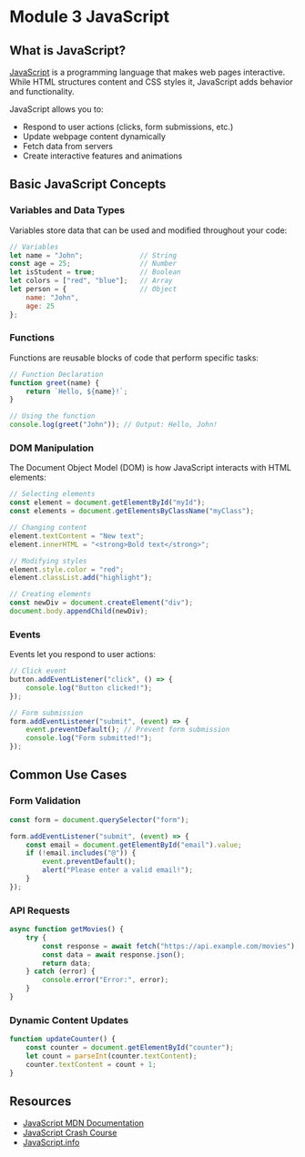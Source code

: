 # Module 3 JavaScript

## What is JavaScript?

[JavaScript](https://developer.mozilla.org/en-US/docs/Web/JavaScript) is a programming language that makes web pages interactive. While HTML structures content and CSS styles it, JavaScript adds behavior and functionality.

JavaScript allows you to:
- Respond to user actions (clicks, form submissions, etc.)
- Update webpage content dynamically
- Fetch data from servers
- Create interactive features and animations

## Basic JavaScript Concepts

### Variables and Data Types
Variables store data that can be used and modified throughout your code:

```javascript
// Variables
let name = "John";              // String
const age = 25;                 // Number
let isStudent = true;           // Boolean
let colors = ["red", "blue"];   // Array
let person = {                  // Object
    name: "John",
    age: 25
};
```

### Functions
Functions are reusable blocks of code that perform specific tasks:

```javascript
// Function Declaration
function greet(name) {
    return `Hello, ${name}!`;
}

// Using the function
console.log(greet("John")); // Output: Hello, John!
```

### DOM Manipulation
The Document Object Model (DOM) is how JavaScript interacts with HTML elements:

```javascript
// Selecting elements
const element = document.getElementById("myId");
const elements = document.getElementsByClassName("myClass");

// Changing content
element.textContent = "New text";
element.innerHTML = "<strong>Bold text</strong>";

// Modifying styles
element.style.color = "red";
element.classList.add("highlight");

// Creating elements
const newDiv = document.createElement("div");
document.body.appendChild(newDiv);
```

### Events
Events let you respond to user actions:

```javascript
// Click event
button.addEventListener("click", () => {
    console.log("Button clicked!");
});

// Form submission
form.addEventListener("submit", (event) => {
    event.preventDefault(); // Prevent form submission
    console.log("Form submitted!");
});
```

## Common Use Cases

### Form Validation
```javascript
const form = document.querySelector("form");

form.addEventListener("submit", (event) => {
    const email = document.getElementById("email").value;
    if (!email.includes("@")) {
        event.preventDefault();
        alert("Please enter a valid email!");
    }
});
```

### API Requests
```javascript
async function getMovies() {
    try {
        const response = await fetch("https://api.example.com/movies");
        const data = await response.json();
        return data;
    } catch (error) {
        console.error("Error:", error);
    }
}
```

### Dynamic Content Updates
```javascript
function updateCounter() {
    const counter = document.getElementById("counter");
    let count = parseInt(counter.textContent);
    counter.textContent = count + 1;
}
```

## Resources

- [JavaScript MDN Documentation](https://developer.mozilla.org/en-US/docs/Web/JavaScript)
- [JavaScript Crash Course](https://www.youtube.com/watch?v=hdI2bqOjy3c)
- [JavaScript.info](https://javascript.info/)